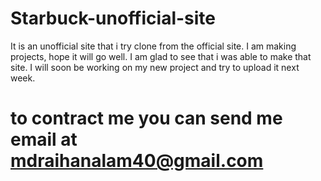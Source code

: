 # Starbuck-unofficial-site
It is an unofficial site that i try clone from the official site. I am making projects, hope it will go well. I am glad to see that i was able to make that site. 
I will soon be working on my new project and try to upload it next week. 
# to contract me you can send me email at mdraihanalam40@gmail.com
